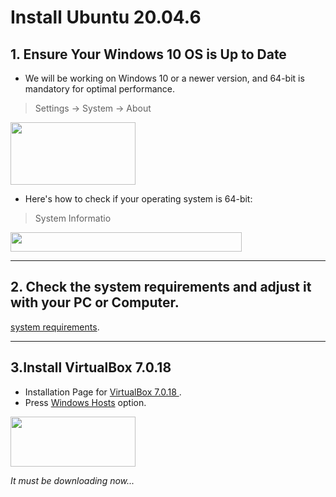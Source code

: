 # **Install Ubuntu 20.04.6**

## **1. Ensure Your Windows 10 OS is Up to Date**

- We will be working on Windows 10 or a newer version, and 64-bit is mandatory for optimal performance.
 > Settings -> System -> About
<img src="https://github.com/alanoudmk/Install-ROS-Noetic-on-WSL/assets/127528672/486e095d-68b7-4ca9-af96-f375bcaf0d60" width="200" height="100">


- Here's how to check if your operating system is 64-bit:
 > System Informatio
<img src="https://github.com/alanoudmk/Install-Ubuntu-20.04.6/assets/127528672/928547ac-96b3-466b-81a1-543bdc76b960" width="370" height="31">





***



## **2. Check the system requirements and adjust it with your PC or Computer.**
[system requirements](https://help.ubuntu.com/community/Installation/SystemRequirements).



****


## **3.Install VirtualBox 7.0.18**
- Installation Page for [VirtualBox 7.0.18 ](https://www.virtualbox.org/wiki/Downloads).
- Press [Windows Hosts](https://download.virtualbox.org/virtualbox/7.0.18/VirtualBox-7.0.18-162988-Win.exe) option.

 <img src="https://github.com/alanoudmk/Install-Ubuntu-20.04.6/assets/127528672/0235552a-5dc1-4d6d-ae9c-8dabb8ce7585" width="200" height="80">

 _It must be downloading now..._

